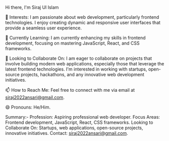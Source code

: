 Hi there, I'm Siraj Ul Islam 

👀 Interests:
I am passionate about web development, particularly frontend technologies. I enjoy creating dynamic and responsive user interfaces that provide a seamless user experience.

🌱 Currently Learning:
I am currently enhancing my skills in frontend development, focusing on mastering JavaScript, React, and CSS frameworks.

💞️ Looking to Collaborate On:
I am eager to collaborate on projects that involve building modern web applications, especially those that leverage the latest frontend technologies. I'm interested in working with startups, open-source projects, hackathons, and any innovative web development initiatives.

📫 How to Reach Me:
Feel free to connect with me via email at siraj2022ansari@gmail.com.

😄 Pronouns:
He/Him.



Summary:-
Profession: Aspiring professional web developer.
Focus Areas: Frontend development, JavaScript, React, CSS frameworks.
Looking to Collaborate On: Startups, web applications, open-source projects, innovative initiatives.
Contact: siraj2022ansari@gmail.com.
